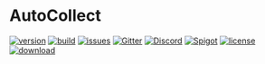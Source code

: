 # AutoCollect
[![version](https://img.shields.io/badge/version-0.0.1-blue)](#)
[![build](https://img.shields.io/badge/build-passing-brightgreen)](#)
[![issues](https://img.shields.io/badge/issues-0-red)](https://github.com/corripio/AutoCollect/issues)
[![Gitter](https://img.shields.io/badge/chat-on_Gitter-9cf)](https://gitter.im/AutoCollect/community?utm_source=share-link&utm_medium=link&utm_campaign=share-link)
[![Discord](https://img.shields.io/badge/chat-on_Discord-9cf)](https://discord.gg/cqSVCgY)
[![Spigot](https://img.shields.io/badge/Spigot-1.14.4-blue)](https://www.spigotmc.org/)
[![license](https://img.shields.io/badge/license-Apache_2.0-yellow)](https://github.com/corripio/AutoCollect/blob/master/LICENSE)
[![download](https://img.shields.io/badge/download)](#)
